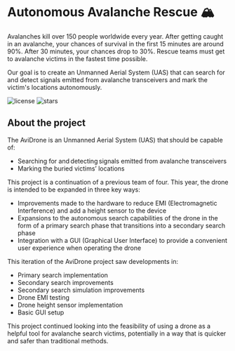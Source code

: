 <!--

**Here are some ideas to get you started:**

🙋‍♀️ A short introduction - what is your organization all about?
🌈 Contribution guidelines - how can the community get involved?
👩‍💻 Useful resources - where can the community find your docs? Is there anything else the community should know?
🍿 Fun facts - what does your team eat for breakfast?
🧙 Remember, you can do mighty things with the power of [Markdown](https://docs.github.com/github/writing-on-github/getting-started-with-writing-and-formatting-on-github/basic-writing-and-formatting-syntax)
-->

# Autonomous Avalanche Rescue 🏔

Avalanches kill over 150 people worldwide every year. After getting caught in an avalanche, your chances of survival in the first 15 minutes are around 90%. After 30 minutes, your chances drop to 30%. Rescue teams must get to avalanche victims in the fastest time possible.

Our goal is to create an Unmanned Aerial System (UAS) that can search for and detect signals emitted from avalanche transceivers and mark the victim's locations autonomously.

![license](https://img.shields.io/github/license/AviDrone/AviDrone)
![stars](https://img.shields.io/github/stars/AviDrone/AviDrone?style=social)

## About the project
The AviDrone is an Unmanned Aerial System (UAS) that should be capable of: 

- Searching for and detecting signals emitted from avalanche transceivers 
- Marking the buried victims’ locations 

This project is a continuation of a previous team of four. This year, the drone is intended to be expanded in three key ways: 

- Improvements made to the hardware to reduce EMI (Electromagnetic Interference) and add a height sensor to the device 
- Expansions to the autonomous search capabilities of the drone in the form of a primary search phase that transitions into a secondary search phase 
- Integration with a GUI (Graphical User Interface) to provide a convenient user experience when operating the drone 

This iteration of the AviDrone project saw developments in: 

- Primary search implementation 
- Secondary search improvements 
- Secondary search simulation improvements 
- Drone EMI testing 
- Drone height sensor implementation 
- Basic GUI setup 

This project continued looking into the feasibility of using a drone as a helpful tool for avalanche search victims, potentially in a way that is quicker and safer than traditional methods.  
